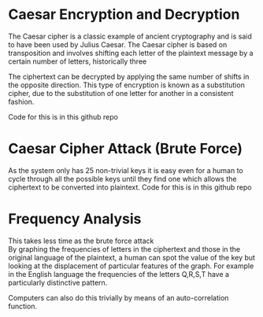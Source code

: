 # Caesar Encryption and Decryption
<p>The Caesar cipher is a classic example of ancient cryptography and is said to have been used by Julius Caesar. The Caesar cipher is based on transposition and involves shifting each letter of the plaintext message by a certain number of letters, historically three </p>
<p>The ciphertext can be decrypted by applying the same number of shifts in the opposite direction. This type of encryption is known as a substitution cipher, due to the substitution of one letter for another in a consistent fashion.</p>
Code for this is in this github repo

# Caesar Cipher Attack (Brute Force)
As the system only has 25 non-trivial keys it is easy even for a human to cycle through all the possible keys until they find one which allows the ciphertext to be converted into plaintext.
Code for this is in this github repo

# Frequency Analysis
This takes less time as the brute force attack<br>
By graphing the frequencies of letters in the ciphertext and those in the original language of the plaintext, a human can spot the value of the key but looking at the displacement of particular features of the graph. For example in the English language the frequencies of the letters Q,R,S,T have a particularly distinctive pattern.

Computers can also do this trivially by means of an auto-correlation function.
 
